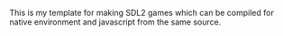 This is my template for making SDL2 games which can be compiled for native environment and javascript from the same source.